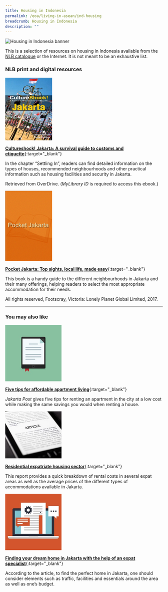 ```yaml
---
title: Housing in Indonesia
permalink: /eoa/living-in-asean/ind-housing
breadcrumb: Housing in Indonesia
description: ""
---
```




<img src="/images/asean-living/ASEAN-Indonesia-Housing.jpg" alt="Housing in Indonesia banner" style="width:800px;" />

This is a selection of resources on housing in Indonesia available from the [NLB catalogue](http://catalogue.nlb.gov.sg/) or the Internet.  It is not meant to be an exhaustive list.

### **NLB print and digital resources**

<img src="/images/book-covers/Cultureshock-Jakarta-A-survival-guide-to-customs-and-etiquette.jpg" style="width:150px;" />

[**Cultureshock! Jakarta: A survival guide to customs and etiquette**](https://singapore.libraryreserve.com/10/50/en/ContentDetails.htm?id=2153BA72-BC54-4781-AF08-51A2CF6901A4){:target="_blank"}

In the chapter “Settling In”, readers can find detailed information on the types of houses, recommended neighbourhoods and other practical information such as housing facilities and security in Jakarta.

Retrieved from OverDrive. (*MyLibrary ID* is required to access this ebook.)

<img src="/images/book-covers/Pocket-Jakarta.png" style="width:150px;" />

[**Pocket Jakarta: Top sights, local life, made easy**](http://eservice.nlb.gov.sg/item_holding.aspx?bid=202942171){:target="_blank"}

This book is a handy guide to the different neighbourhoods in Jakarta and their many offerings, helping readers to select the most appropriate accommodation for their needs.

All rights reserved, Footscray, Victoria: Lonely Planet Global Limited, 2017.

---

### **You may also like**

<img src="/images/resources/Article 2.jpg" style="width:180px;" />

[**Five tips for affordable apartment living**](http://www.thejakartapost.com/adv/2016/11/29/five-tips-for-affordable-apartment-living.html){:target="_blank"}

*Jakarta Post* gives five tips for renting an apartment in the city at a low cost while making the same savings you would when renting a house.

<img src="/images/resources/Article 3.jpg" style="width:180px;" />

[**Residential expatriate housing sector**](http://www.colliers.com/-/media/files/marketresearch/apac/indonesia/q42015-jakarta-researchandforecastreport-expathousing.pdf?la=en-gb){:target="_blank"}

This report provides a quick breakdown of rental costs in several expat areas as well as the average prices of the different types of accommodations available in Jakarta.

<img src="/images/resources/Article 4.jpg" style="width:180px;" />

[**Finding your dream home in Jakarta with the help of an expat specialist**](http://indonesiaexpat.biz/featured/finding-dream-home-jakarta-help-expat-specialist/){:target="_blank"}

According to the article, to find the perfect home in Jakarta, one should consider elements such as traffic, facilities and essentials around the area as well as one’s budget.